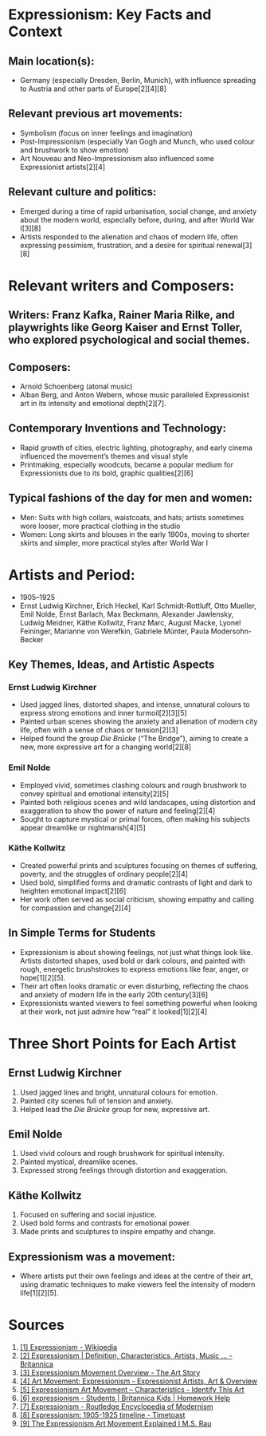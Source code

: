 # Expressionism: Key Facts and Context
## Main location(s):  
- Germany (especially Dresden, Berlin, Munich), with influence spreading to Austria and other parts of Europe[2][4][8]
## Relevant previous art movements: 
- Symbolism (focus on inner feelings and imagination)
- Post-Impressionism (especially Van Gogh and Munch, who used colour and brushwork to show emotion)
- Art Nouveau and Neo-Impressionism also influenced some Expressionist artists[2][4]
## Relevant culture and politics: 
- Emerged during a time of rapid urbanisation, social change, and anxiety about the modern world, especially before, during, and after World War I[3][8]
- Artists responded to the alienation and chaos of modern life, often expressing pessimism, frustration, and a desire for spiritual renewal[3][8]
# Relevant writers and Composers:
## Writers: Franz Kafka, Rainer Maria Rilke, and playwrights like Georg Kaiser and Ernst Toller, who explored psychological and social themes.
## Composers:
- Arnold Schoenberg (atonal music)
- Alban Berg, and Anton Webern, whose music paralleled Expressionist art in its intensity and emotional depth[2][7].
## Contemporary Inventions and Technology: 
- Rapid growth of cities, electric lighting, photography, and early cinema influenced the movement’s themes and visual style
- Printmaking, especially woodcuts, became a popular medium for Expressionists due to its bold, graphic qualities[2][6]
## Typical fashions of the day for men and women:  
- Men: Suits with high collars, waistcoats, and hats; artists sometimes wore looser, more practical clothing in the studio
- Women:  Long skirts and blouses in the early 1900s, moving to shorter skirts and simpler, more practical styles after World War I
# Artists and Period:  
- 1905–1925  
- Ernst Ludwig Kirchner, Erich Heckel, Karl Schmidt-Rottluff, Otto Mueller, Emil Nolde, Ernst Barlach, Max Beckmann, Alexander Jawlensky, Ludwig Meidner, Käthe Kollwitz, Franz Marc, August Macke, Lyonel Feininger, Marianne von Werefkin, Gabriele Münter, Paula Modersohn-Becker
## Key Themes, Ideas, and Artistic Aspects
### Ernst Ludwig Kirchner
- Used jagged lines, distorted shapes, and intense, unnatural colours to express strong emotions and inner turmoil[2][3][5]
- Painted urban scenes showing the anxiety and alienation of modern city life, often with a sense of chaos or tension[2][3]
- Helped found the group *Die Brücke* (“The Bridge”), aiming to create a new, more expressive art for a changing world[2][8]
### Emil Nolde
- Employed vivid, sometimes clashing colours and rough brushwork to convey spiritual and emotional intensity[2][5]
- Painted both religious scenes and wild landscapes, using distortion and exaggeration to show the power of nature and feeling[2][4]
- Sought to capture mystical or primal forces, often making his subjects appear dreamlike or nightmarish[4][5]
### Käthe Kollwitz
- Created powerful prints and sculptures focusing on themes of suffering, poverty, and the struggles of ordinary people[2][4]
- Used bold, simplified forms and dramatic contrasts of light and dark to heighten emotional impact[2][6]
- Her work often served as social criticism, showing empathy and calling for compassion and change[2][4]
## In Simple Terms for Students
- Expressionism
 is about showing feelings, not just what things look like. Artists distorted shapes, used bold or dark colours, and painted with rough, energetic brushstrokes to express emotions like fear, anger, or hope[1][2][5].
- Their art often looks dramatic or even disturbing, reflecting the chaos and anxiety of modern life in the early 20th century[3][6]
- Expressionists wanted viewers to feel something powerful when looking at their work, not just admire how “real” it looked[1][2][4]
# Three Short Points for Each Artist
## Ernst Ludwig Kirchner
1. Used jagged lines and bright, unnatural colours for emotion.
2. Painted city scenes full of tension and anxiety.
3. Helped lead the *Die Brücke* group for new, expressive art. 
## Emil Nolde
1. Used vivid colours and rough brushwork for spiritual intensity.
2. Painted mystical, dreamlike scenes.
3. Expressed strong feelings through distortion and exaggeration. 
## Käthe Kollwitz
1. Focused on suffering and social injustice.
2. Used bold forms and contrasts for emotional power.
3. Made prints and sculptures to inspire empathy and change. 
## Expressionism was a movement: 
- Where artists put their own feelings and ideas at the centre of their art, using dramatic techniques to make viewers feel the intensity of modern life[1][2][5].

# Sources
1. [[1] Expressionism - Wikipedia](https://en.wikipedia.org/wiki/Expressionism)
2. [[2] Expressionism | Definition, Characteristics, Artists, Music ... - Britannica](https://www.britannica.com/art/Expressionism)
3. [[3] Expressionism Movement Overview - The Art Story](https://www.theartstory.org/movement/expressionism/)
4. [[4] Art Movement: Expressionism - Expressionist Artists, Art & Overview](https://magazine.artland.com/art-movement-expressionism/)
5. [[5] Expressionism Art Movement – Characteristics - Identify This Art](https://www.identifythisart.com/art-movements-styles/modern-art/expressionism-art-movement/)
6. [[6] expressionism - Students | Britannica Kids | Homework Help](https://kids.britannica.com/students/article/expressionism/394580)
7. [[7] Expressionism - Routledge Encyclopedia of Modernism](https://www.rem.routledge.com/articles/overview/expressionism)
8. [[8] Expressionism: 1905-1925 timeline - Timetoast](https://www.timetoast.com/timelines/expressionism-1905-1925)
9. [[9] The Expressionism Art Movement Explained I M.S. Rau](https://rauantiques.com/blogs/canvases-carats-and-curiosities/the-expressionism-art-movement-explained)



